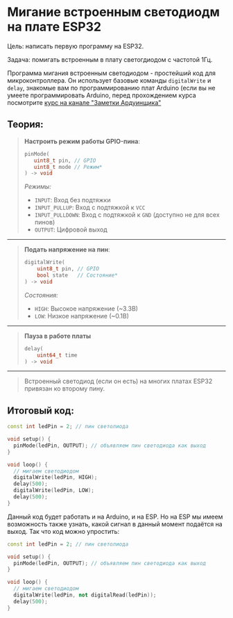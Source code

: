 # Мигание встроенным светодиодм на плате ESP32

Цель: написать первую программу на ESP32.

Задача: помигать встроенным в плату светогдиодом с частотой 1Гц.

Программа мигания встроенным светодиодом - простейший код для микроконтроллера. Он использует базовые команды `digitalWrite` и `delay`, знакомые вам по программированию плат Arduino (если вы не умеете программировать Arduino, перед прохождением курса посмотрите [курс на канале "Заметки Ардуинщика"](https://www.youtube.com/playlist?list=PLgAbBhxTglwmVxDDC5TSYUI91oZ0LZQMw)

## Теория:

> **Настроить режим работы GPIO-пина**:
> ```cpp
> pinMode(
>    uint8_t pin, // GPIO
>    uint8_t mode // Режим*
> ) -> void
> ```
> 
> *Режимы:*
> 
> - `INPUT`: Вход без подтяжки
> - `INPUT_PULLUP`: Вход с подтяжкой к `VCC`
> - `INPUT_PULLDOWN`: Вход с подтяжкой к `GND` (доступно не для всех пинов)
> - `OUTPUT`: Цифровой выход

---

> **Подать напряжение на пин**:
> ```cpp
> digitalWrite(
>     uint8_t pin, // GPIO
>     bool state   // Состояние*
> ) -> void
> ```
> 
> *Состояния:*
> - `HIGH`: Высокое напряжение (~3.3В)
> - `LOW`: Низкое напряжение (~0.1В)

---

> **Пауза в работе платы**
> ```cpp
> delay(
>     uint64_t time
> ) -> void
> ```

---

> Встроенный светодиод (если он есть) на многих платах ESP32 привязан ко второму пину. 

## Итоговый код:

```cpp
const int ledPin = 2; // пин светолиода

void setup() {
  pinMode(ledPin, OUTPUT); // объявляем пин светодиода как выход
}

void loop() {
  // мигаем светодиодом
  digitalWrite(ledPin, HIGH);
  delay(500);
  digitalWrite(ledPin, LOW);
  delay(500);
}
```

Данный код будет работать и на Arduino, и на ESP. Но на ESP мы имеем возможность также узнать, какой сигнал в данный момент подаётся на выход. Так что код можно упростить:

```cpp
const int ledPin = 2; // пин светолиода

void setup() {
  pinMode(ledPin, OUTPUT); // объявляем пин светодиода как выход
}

void loop() {
  // мигаем светодиодом
  digitalWrite(ledPin, not digitalRead(ledPin));
  delay(500);
}
```
